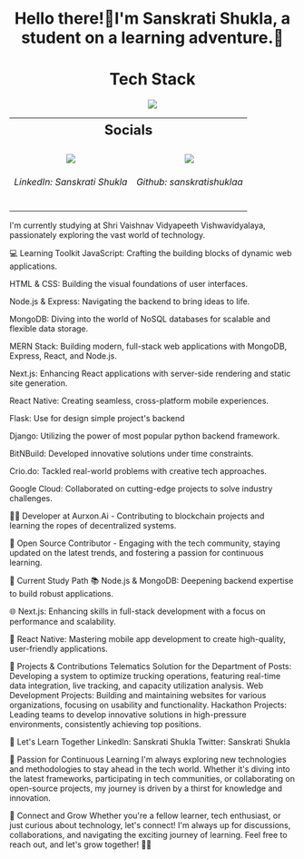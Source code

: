 <h1 align="center">Hello there!👋I'm Sanskrati Shukla, a student on a learning adventure.🚀</h1>

<!-- Skills Section -->
<h1 align="center" style="font-weight: bold;">Tech Stack</h1>
<p align="center">
  <a href="https://skillicons.dev">
    <img src="https://skillicons.dev/icons?i=c,cpp,html,css,java,git,python,javascript,docker,figma,react,flask,aws,django,mysql" />
  </a>
</p>

<!-- Socials Section -->
<table align="center">
  <tr>
    <th colspan="2" align="center" style="font-size: 24px; font-weight: bold;">Socials</th>
  </tr>
  <tr>
    <!-- LinkedIn -->
    <td align="center" valign="top">
      <br>
        <a href="https://www.linkedin.com/in/sanskrati-shukla-307293324?utm_source=share&utm_campaign=share_via&utm_content=profile&utm_medium=android_app">
          <img src="https://skillicons.dev/icons?i=linkedin" />
        </a>
      <h6>LinkedIn: Sanskrati Shukla</h6>
    </td>
    <!-- GitHub -->
    <td align="center" valign="top">
      <br>
        <a href="https://github.com/sanskratishuklaa">
          <img src="https://skillicons.dev/icons?i=github" />
        </a>
      <h6>Github: sanskratishuklaa</h6>
    </td>
  </tr>
</table>


<p <h5 align="Paragraph">
I'm currently studying at Shri Vaishnav Vidyapeeth Vishwavidyalaya, passionately exploring the vast world of technology.</p>
  
 <p Here's a glimpse into my tech exploration:>
  
💻 Learning Toolkit
JavaScript: Crafting the building blocks of dynamic web applications.

HTML & CSS: Building the visual foundations of user interfaces.

Node.js & Express: Navigating the backend to bring ideas to life.

MongoDB: Diving into the world of NoSQL databases for scalable and flexible data storage.

MERN Stack: Building modern, full-stack web applications with MongoDB, Express, React, and Node.js.

Next.js: Enhancing React applications with server-side rendering and static site generation.

React Native: Creating seamless, cross-platform mobile experiences.

Flask: Use for design simple project's backend

Django: Utilizing the power of most popular python backend framework.</p>


<p 🏆 Achievements>
BitNBuild: Developed innovative solutions under time constraints.

Crio.do: Tackled real-world problems with creative tech approaches.

Google Cloud: Collaborated on cutting-edge projects to solve industry challenges.</p>


<p 🚀 Experience & Involvements>
👨‍💻 Developer at Aurxon.Ai - Contributing to blockchain projects and learning the ropes of decentralized systems.

🤖 Open Source Contributor - Engaging with the tech community, staying updated on the latest trends, and fostering a passion for continuous learning.</p>


🚀 Current Study Path
📚 Node.js & MongoDB: Deepening backend expertise to build robust applications.

🌐 Next.js: Enhancing skills in full-stack development with a focus on performance and scalability.

📱 React Native: Mastering mobile app development to create high-quality, user-friendly applications.


🌟 Projects & Contributions
Telematics Solution for the Department of Posts: Developing a system to optimize trucking operations, featuring real-time data integration, live tracking, and capacity utilization analysis.
Web Development Projects: Building and maintaining websites for various organizations, focusing on usability and functionality.
Hackathon Projects: Leading teams to develop innovative solutions in high-pressure environments, consistently achieving top positions.

🌟 Let's Learn Together
LinkedIn: Sanskrati Shukla
Twitter: Sanskrati Shukla

🌱 Passion for Continuous Learning
I'm always exploring new technologies and methodologies to stay ahead in the tech world. Whether it's diving into the latest frameworks, participating in tech communities, or collaborating on open-source projects, my journey is driven by a thirst for knowledge and innovation.

🌱 Connect and Grow
Whether you're a fellow learner, tech enthusiast, or just curious about technology, let's connect! I'm always up for discussions, collaborations, and navigating the exciting journey of learning. Feel free to reach out, and let's grow together! 🌱✨</h5> 

